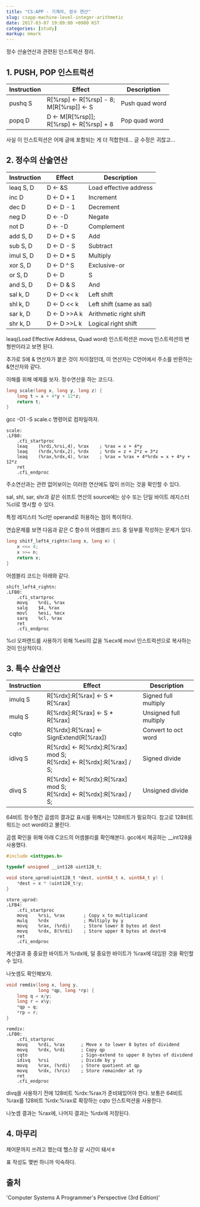 ```yaml
---
title: "CS:APP - 기계어, 정수 연산"
slug: csapp-machine-level-integer-arithmetic
date: 2017-03-07 19:09:00 +0900 KST
categories: [study]
markup: mmark
---
```


정수 산술연산과 관련된 인스트럭션 정리.

## 1. PUSH, POP 인스트럭션

|Instruction|Effect|Description|
|---|---|---|
|pushq S|R[%rsp] <\- R[%rsp] - 8;<br>M[R[%rsp]] <\- S|Push quad word|
|popq D|D <\- M[R[%rsp]];<br>R[%rsp] <\- R[%rsp] + 8|Pop quad word|

사실 이 인스트럭션은 어제 글에 포함되는 게 더 적합한데... 글 수정은 귀찮고...

## 2. 정수의 산술연산

|Instruction|Effect|Description|
|---|---|---|
|leaq S, D|D <\- &S|Load effective address|
|inc D|D <\- D + 1|Increment|
|dec D|D <\- D - 1|Decrement|
|neg D|D <\- -D|Negate|
|not D|D <\- -D|Complement|
|add S, D|D <\- D + S|Add|
|sub S, D|D <\- D - S|Subtract|
|imul S, D|D <\- D * S|Multiply|
|xor S, D|D <\- D ^ S|Exclusive-or|
|or S, D|D <\- D | S|Or|
|and S, D|D <\- D & S|And|
|sal k, D|D <\- D << k|Left shift|
|shl k, D|D <\- D << k|Left shift (same as sal)|
|sar k, D|D <\- D >>A k|Arithmetic right shift|
|shr k, D|D <\- D >>L k|Logical right shift|

leaq(Load Effective Address, Quad word) 인스트럭션은 movq 인스트럭션의 변형판이라고 보면 된다.

추가로 S에 & 연산자가 붙은 것이 차이점인데, 이 연산자는 C언어에서 주소를 반환하는 &연산자와 같다.

이해를 위해 예제를 보자. 정수연산을 하는 코드다.

```c
long scale(long x, long y, long z) {
    long t = x + 4*y + 12*z;
    return t;
}
```

gcc -O1 -S scale.c 명령어로 컴파일하자.

```x86asm
scale:
.LFB0:
    .cfi_startproc
    leaq    (%rdi,%rsi,4), %rax    ; %rax = x + 4*y
    leaq    (%rdx,%rdx,2), %rdx    ; %rdx = z + 2*z = 3*z
    leaq    (%rax,%rdx,4), %rax    ; %rax = %rax + 4*%rdx = x + 4*y + 12*z
    ret
    .cfi_endproc
```

주소연산과는 관련 없어보이는 이러한 연산에도 많이 쓰이는 것을 확인할 수 있다.

sal, shl, sar, shr과 같은 쉬프트 연산의 source에는 상수 또는 단일 바이트 레지스터 %cl로 명시할 수 있다.

특정 레지스터 %cl만 operand로 허용하는 점이 특이하다.

연습문제를 보면 다음과 같은 C 함수의 어셈블리 코드 중 일부를 작성하는 문제가 있다.

```c
long shitf_left4_rightn(long x, long n) {
    x <<= 4;
    x >>= n;
    return x;
}
```

어셈블리 코드는 아래와 같다.

```x86asm
shift_left4_rightn:
.LFB0:
    .cfi_startproc
    movq    %rdi, %rax
    salq    $4, %rax
    movl    %esi, %ecx
    sarq    %cl, %rax
    ret
    .cfi_endproc
```

%cl 오퍼랜드를 사용하기 위해 %esi의 값을 %ecx에 movl 인스트럭션으로 복사하는 것이 인상적이다.

## 3. 특수 산술연산

|Instruction|Effect|Description|
|---|---|---|
|imulq S|R[%rdx]:R[%rax] <\- S * R[%rax]|Signed full multiply|
|mulq S|R[%rdx]:R[%rax] <\- S * R[%rax]|Unsigned full multiply|
|cqto|R[%rdx]:R[%rax] <\- SignExtend(R[%rax])|Convert to oct word|
|idivq S|R[%rdx] <\- R[%rdx]:R[%rax] mod S;<br>R[%rdx] <\- R[%rdx]:R[%rax] / S;|Signed divide|
|divq S|R[%rdx] <\- R[%rdx]:R[%rax] mod S;<br>R[%rdx] <\- R[%rdx]:R[%rax] / S;|Unsigned divide|

64비트 정수형간 곱셈의 결과값 표시를 위해서는 128비트가 필요하다. 참고로 128비트 워드는 oct word라고 불린다.

곱셈 확인을 위해 아래 C코드의 어셈블리를 확인해본다. gcc에서 제공하는 __int128을 사용했다.

```c
#include <inttypes.h>

typedef unsigned __int128 uint128_t;

void store_uprod(uint128_t *dest, uint64_t x, uint64_t y) {
    *dest = x * (uint128_t)y;
}
```

```x86asm
store_uprod:
.LFB4:
    .cfi_startproc
    movq    %rsi, %rax       ; Copy x to multiplicand
    mulq    %rdx             ; Multiply by y
    movq    %rax, (%rdi)     ; Store lower 8 bytes at dest
    movq    %rdx, 8(%rdi)    ; Store upper 8 bytes at dest+8
    ret
    .cfi_endproc
```

계산결과 중 중요한 바이트가 %rdx에, 덜 중요한 바이트가 %rax에 대입된 것을 확인할 수 있다.

나눗셈도 확인해보자.

```c
void remdiv(long x, long y,
            long *qp, long *rp) {
    long q = x/y;
    long r = x%y;
    *qp = q;
    *rp = r;
}
```

```x86asm
remdiv:
.LFB0:
    .cfi_startproc
    movq    %rdi, %rax      ; Move x to lower 8 bytes of dividend
    movq    %rdx, %rdi      ; Copy qp
    cqto                    ; Sign-extend to upper 8 bytes of dividend
    idivq   %rsi            ; Divide by y
    movq    %rax, (%rdi)    ; Store quotient at qp
    movq    %rdx, (%rcx)    ; Store remainder at rp
    ret
    .cfi_endproc
```

divq을 사용하기 전에 128비트 %rdx:%rax가 준비돼있어야 한다. 보통은 64비트 %rax를 128비트 %rdx:%rax로 확장하는 cqto 인스트럭션을 사용한다.

나눗셈 결과는 %rax에, 나머지 결과는 %rdx에 저장된다.

## 4. 마무리

제어문까지 쓰려고 했는데 헬스장 갈 시간이 돼서ㅎ

표 작성도 몇번 하니까 익숙하다.

## 출처

'Computer Systems A Programmer's Perspective (3rd Edition)'
